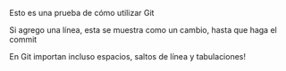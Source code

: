 Esto es una prueba de cómo utilizar Git

Si agrego una línea, esta se muestra como un cambio, hasta que haga el commit

En Git importan incluso espacios, saltos de línea y tabulaciones!